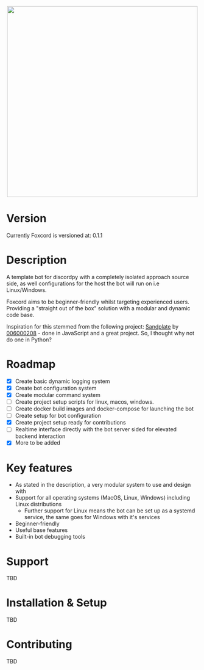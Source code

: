 <p align="center">
<img src="https://i.imgur.com/DGLrWwX.png/" height="500" width="500" >
</p>

# Version
Currently Foxcord is versioned at: 0.1.1

# Description
A template bot for discordpy with a completely isolated approach source side, as well configurations for the host the bot will run on i.e Linux/Windows. 

Foxcord aims to be beginner-friendly whilst targeting experienced users. Providing a "straight out of the box" solution with a modular and dynamic code base.

Inspiration for this stemmed from the following project: [Sandplate](https://github.com/06000208/sandplate) by [006000208](https://github.com/06000208) - done in JavaScript and a great project. So, I thought why not do one in Python?

# Roadmap
 * [x] Create basic dynamic logging system
 * [x] Create bot configuration system
 * [x] Create modular command system 
 * [ ] Create project setup scripts for linux, macos, windows.
 * [ ] Create docker build images and docker-compose for launching the bot
 * [ ] Create setup for bot configuration
 * [x] Create project setup ready for contributions
 * [ ] Realtime interface directly with the bot server sided for elevated backend interaction
 * [x] More to be added

# Key features
- As stated in the description, a very modular system to use and design with
- Support for all operating systems (MacOS, Linux, Windows) including Linux distributions
  - Further support for Linux means the bot can be set up as a systemd service, the same goes for Windows with it's services
- Beginner-friendly
- Useful base features
- Built-in bot debugging tools

# Support
TBD

# Installation & Setup
TBD

# Contributing
TBD
